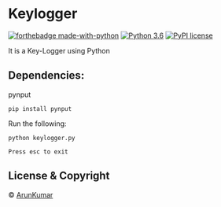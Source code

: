 # Keylogger

[![forthebadge made-with-python](http://ForTheBadge.com/images/badges/made-with-python.svg)](https://www.python.org/)                  [![Python 3.6](https://img.shields.io/badge/python-3.6-blue.svg)](https://www.python.org/downloads/release/python-360/)          [![PyPI license](https://img.shields.io/pypi/l/ansicolortags.svg)](https://pypi.python.org/pypi/ansicolortags/)





It is a Key-Logger using Python

## Dependencies:

pynput
```
pip install pynput
```


Run the following:

    python keylogger.py
    
    Press esc to exit
    
    
## License & Copyright
© [ArunKumar](https://github.com/arun-0000)

